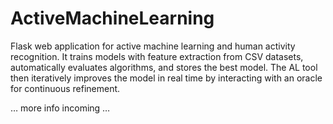 # ActiveMachineLearning
Flask web application for active machine learning and human activity recognition. It trains models with feature extraction from CSV datasets, automatically evaluates algorithms, and stores the best model. The AL tool then iteratively improves the model in real time by interacting with an oracle for continuous refinement.

… more info incoming …
